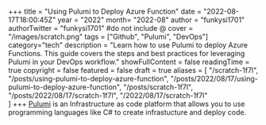 +++
title = "Using Pulumi to Deploy Azure Function"
date = "2022-08-17T18:00:45Z"
year = "2022"
month= "2022-08"
author = "funkysi1701"
authorTwitter = "funkysi1701" #do not include @
cover = "/images/scratch.png"
tags = ["Github", "Pulumi", "DevOps"]
category="tech"
description = "Learn how to use Pulumi to deploy Azure Functions. This guide covers the steps and best practices for leveraging Pulumi in your DevOps workflow."
showFullContent = false
readingTime = true
copyright = false
featured = false
draft = true
aliases = [
    "/scratch-1f7l",
    "/posts/using-pulumi-to-deploy-azure-function",
    "/posts/2022/08/17/using-pulumi-to-deploy-azure-function",
    "/posts/scratch-1f7l",
    "/posts/2022/08/17/scratch-1f7l",
    "/2022/08/17/scratch-1f7l"    
]
+++
[Pulumi](https://www.pulumi.com/docs/get-started/) is an Infrastructure as code platform that allows you to use programming languages like C# to create infrastucture and deploy code. 